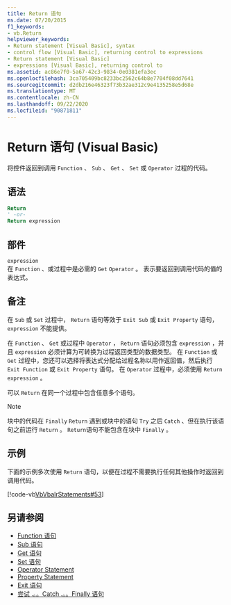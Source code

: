 ```yaml
---
title: Return 语句
ms.date: 07/20/2015
f1_keywords:
- vb.Return
helpviewer_keywords:
- Return statement [Visual Basic], syntax
- control flow [Visual Basic], returning control to expressions
- Return statement [Visual Basic]
- expressions [Visual Basic], returning control to
ms.assetid: ac86e7f0-5a67-42c3-9834-0e0381efa3ec
ms.openlocfilehash: 3ca705409bc8233bc2562c64b8e7704f08dd7641
ms.sourcegitcommit: d2db216e46323f73b32ae312c9e4135258e5d68e
ms.translationtype: MT
ms.contentlocale: zh-CN
ms.lasthandoff: 09/22/2020
ms.locfileid: "90871811"
---
```

# <a name="return-statement-visual-basic"></a>Return 语句 (Visual Basic)

将控件返回到调用 `Function` 、 `Sub` 、 `Get` 、 `Set` 或 `Operator` 过程的代码。  
  
## <a name="syntax"></a>语法  
  
```vb  
Return  
' -or-  
Return expression  
```  
  
## <a name="part"></a>部件  

 `expression`  
 在 `Function` 、或过程中是必需的 `Get` `Operator` 。 表示要返回到调用代码的值的表达式。  
  
## <a name="remarks"></a>备注  

 在 `Sub` 或 `Set` 过程中， `Return` 语句等效于 `Exit Sub` 或 `Exit Property` 语句， `expression` 不能提供。  
  
 在 `Function` 、 `Get` 或过程中 `Operator` ， `Return` 语句必须包含 `expression` ，并且 `expression` 必须计算为可转换为过程返回类型的数据类型。 在 `Function` 或 `Get` 过程中，您还可以选择将表达式分配给过程名称以用作返回值，然后执行 `Exit Function` 或 `Exit Property` 语句。 在 `Operator` 过程中，必须使用 `Return expression` 。  
  
 可以 `Return` 在同一个过程中包含任意多个语句。  
  
> [!NOTE]
> 块中的代码在 `Finally` `Return` 遇到或块中的语句 `Try` 之后 `Catch` 、但在执行该语句之前运行 `Return` 。 `Return`语句不能包含在块中 `Finally` 。  
  
## <a name="example"></a>示例  

 下面的示例多次使用 `Return` 语句，以便在过程不需要执行任何其他操作时返回到调用代码。  
  
 [!code-vb[VbVbalrStatements#53](~/samples/snippets/visualbasic/VS_Snippets_VBCSharp/VbVbalrStatements/VB/Class1.vb#53)]  
  
## <a name="see-also"></a>另请参阅

- [Function 语句](function-statement.md)
- [Sub 语句](sub-statement.md)
- [Get 语句](get-statement.md)
- [Set 语句](set-statement.md)
- [Operator Statement](operator-statement.md)
- [Property Statement](property-statement.md)
- [Exit 语句](exit-statement.md)
- [尝试 .。。Catch .。。Finally 语句](try-catch-finally-statement.md)
